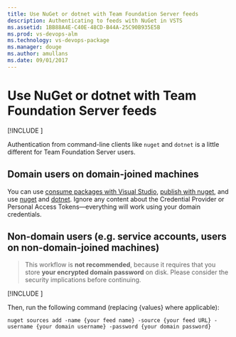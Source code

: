 ```yaml
---
title: Use NuGet or dotnet with Team Foundation Server feeds
description: Authenticating to feeds with NuGet in VSTS
ms.assetid: 1BB88A4E-C40E-48CD-B44A-25C90B935E5B
ms.prod: vs-devops-alm
ms.technology: vs-devops-package
ms.manager: douge
ms.author: amullans
ms.date: 09/01/2017
---
```


# Use NuGet or dotnet with Team Foundation Server feeds

[!INCLUDE [](../_shared/availability-nuget.md)]

Authentication from command-line clients like `nuget` and `dotnet` is a little different for Team Foundation Server users.

## Domain users on domain-joined machines

You can use [consume packages with Visual Studio](consume.md), [publish with nuget](publish.md), and use [nuget](nuget-exe.md) and [dotnet](dotnet-exe.md). Ignore any content about the Credential Provider or Personal Access Tokens&mdash;everything will work using your domain credentials.

## Non-domain users (e.g. service accounts, users on non-domain-joined machines)

> This workflow is **not recommended**, because it requires that you store **your encrypted domain password** on disk. Please consider the security implications before continuing.

[!INCLUDE [](../_shared/nuget-consume-endpoint.md)]

Then, run the following command (replacing {values} where applicable):

```no-highlight
nuget sources add -name {your feed name} -source {your feed URL} -username {your domain username} -password {your domain password}
```